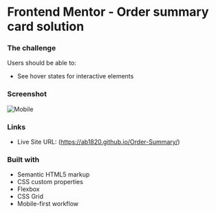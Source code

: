 # Frontend Mentor - Order summary card solution

### The challenge

Users should be able to:

- See hover states for interactive elements

### Screenshot

![Mobile](https://user-images.githubusercontent.com/114027684/209046731-666a5b92-dd39-4fc8-be32-399c4b110572.png)


### Links

- Live Site URL: (https://ab1820.github.io/Order-Summary/)

### Built with

- Semantic HTML5 markup
- CSS custom properties
- Flexbox
- CSS Grid
- Mobile-first workflow

